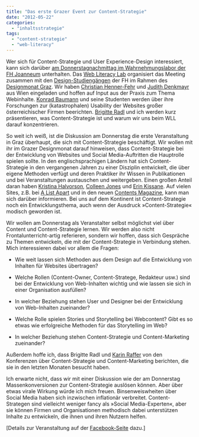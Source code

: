 ```yaml
---
title: "Das erste Grazer Event zur Content-Strategie"
date: "2012-05-22"
categories: 
  - "inhaltsstrategie"
tags: 
  - "content-strategie"
  - "web-literacy"
---
```


Wer sich für Content-Strategie und User Experience-Design interessiert, kann sich darüber [am Donnerstagnachmittag im Wahrnehmungslabor der FH Joanneum](https://www.facebook.com/events/453377644677111/?ref=ts "Open Space im Designmonat : Content Strategie und User Experience Design") unterhalten. Das [Web Literacy Lab](http://wll.fh-joanneum.at/ "Web Literacy Lab") organisiert das Meeting zusammen mit den [Design-Studiengängen](http://design.fh-joanneum.at/ "DESIGN | FH JOANNEUM") der FH im Rahmen des [Designmonat Graz](http://www.designmonat.at/ "Designmonat Graz"). Wir haben [Christian Henner-Fehr](http://kulturmanagement.wordpress.com/ "Das Kulturmanagement Blog") und [Judith Denkmayr](https://twitter.com/#!/linzerschnitte "Judith Denkmayr (linzerschnitte) on Twitter") aus Wien eingeladen und hoffen auf Input aus der Praxis zum Thema Webinhalte. [Konrad Baumann](http://www.fh-joanneum.at/aw/home/Studienangebot-_Uebersicht/fachbereich_information_design_technologien/mid/Menschen/Team/~begq/mid_teamdetails/?perid=%2D1025000000000003529&lan=de "Persönliche Details |  Communication, Media and Interaction Design* | FH JOANNEUM Gesellschaft mbH :: University of applied sciences") und seine Studenten werden über ihre Forschungen zur (katastrophalen) Usability der Websites großer österreichischer Firmen beerichten. [Brigitte Radl](https://brigittealice.wordpress.com/ "b.a.r blog | Gedanken zu Webkommunikation und Content-Strategie") und ich werden kurz präsentieren, was Content-Strategie ist und warum wir uns beim WLL darauf konzentrieren.

So weit ich weiß, ist die Diskussion am Donnerstag die erste Veranstaltung in Graz überhaupt, die sich mit Content-Strategie beschäftigt. Wir wollen mit ihr im Grazer Designmonat darauf hinweisen, dass Content-Strategie bei der Entwicklung von Websites und Social Media-Auftritten die Hauptrolle spielen sollte. In den englischsprachigen Ländern hat sich Content-Strategie in den vergangenen Jahren zu einer Disziplin entwickelt, die über eigene Methoden verfügt und deren Praktiker ihr Wissen in Publikationen und bei Veranstaltungen austauschen und weitergeben. Einen großen Anteil daran haben [Kristina Halvorson](http://blog.braintraffic.com/author/kristina-halvorson/ "Kristina Halvorson « Brain Traffic Blog"), [Colleen Jones](https://twitter.com/#!/leenjones "Colleen Jones (leenjones) on Twitter") und [Erin Kissane](https://twitter.com/#!/kissane "erin kissane (kissane) on Twitter"). Auf vielen Sites, z.B. bei [A List Apart](http://www.alistapart.com/topics/content/content-strategy/ "A List Apart: Topics: Content: Content Strategy") und in den neuen [Contents Magazine](http://contentsmagazine.com/ "Contents Magazine | a new magazine for new-school editorial"), kann man sich darüber informieren. Bei uns auf dem Kontinent ist Content-Strategie noch ein Entwicklungsthema, auch wenn der Ausdruck »Content-Strategie« modisch geworden ist.

Wir wollen am Donnerstag als Veranstalter selbst möglichst viel über Content und Content-Strategie lernen. Wir werden also nicht Frontalunterricht-artig referieren, sondern wir hoffen, dass sich Gespräche zu Themen entwickeln, die mit der Content-Strategie in Verbindung stehen. Mich interessieren dabei vor allem die Fragen:

- Wie weit lassen sich Methoden aus dem Design auf die Entwicklung von Inhalten für Websites übertragen?
    
- Welche Rollen (Content-Owner, Content-Stratege, Redakteur usw.) sind bei der Entwicklung von Web-Inhalten wichtig und wie lassen sie sich in einer Organisation ausfüllen?
    
- In welcher Beziehung stehen User und Designer bei der Entwicklung von Web-Inhalten zueinander?
    
- Welche Rolle spielen Stories und Storytelling bei Webcontent? Gibt es so etwas wie erfolgreiche Methoden für das Storytelling im Web?
    
- In welcher Beziehung stehen Content-Strategie und Content-Marketing zueinander?
    

Außerdem hoffe ich, dass Brigitte Radl und [Karin Raffer](http://www.fh-joanneum.at/aw/home/Studienangebot/fachbereich_internationale_wirtschaft/jpr/Menschen/Team/~baqn/jpr_teamdetails/?perid=-1025000000000006856&lan=de "Persönliche Details |  Journalismus und Public Relations (PR) | FH JOANNEUM Gesellschaft mbH :: University of applied sciences") von den Konferenzen über Content-Strategie und Content-Marketing berichten, die sie in den letzten Monaten besucht haben.

Ich erwarte nicht, dass wir mit einer Diskussion wie der am Donnerstag Massenkonversionen zur Content-Strategie auslösen können. Aber über etwas virale Wirkung würde ich mich freuen. Binsenweiswheiten über Social Media haben sich inzwischen inflationär verbreitet. Content-Strategen sind vielleicht weniger fancy als »Social Media-Experten«, aber sie können Firmen und Organisationen methodisch dabei unterstützen Inhalte zu entwickeln, die ihnen und ihren Nutzern helfen.

\[Details zur Veranstaltung auf der [Facebook-Seite](https://www.facebook.com/events/453377644677111/) dazu.\]
